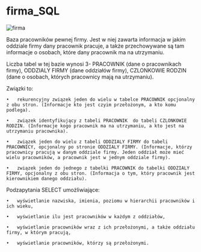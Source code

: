 # firma_SQL

![firma](https://user-images.githubusercontent.com/100967381/167212259-7b40a82e-8fde-46f0-88c4-0f65ff75365f.png)


Baza pracowników pewnej firmy. Jest w niej zawarta informacja w jakim oddziale firmy dany pracownik pracuje, a także przechowywane są tam informacje o osobach, które dany pracownik ma na utrzymaniu.

Liczba tabel w tej bazie wynosi 3- PRACOWNIK (dane o pracownikach firmy), ODDZIALY FIRMY (dane oddziałów firmy), CZLONKOWIE RODZIN (dane o osobach, których pracownicy mają na utrzymaniu).

Związki to:

    •	rekurencyjny związek jeden do wielu w tabelce PRACOWNIK opcjonalny z obu stron. (Informacje kto jest czyim przełożonym, a kto komu podlega).
  
    •	związek identyfikujący z tabeli PRACOWNIK  do tabeli CZLONKOWIE RODZIN. (Informacje kogo pracownik ma na utrzymaniu, a kto jest na utrzymaniu pracownika).
  
    •	związek jeden do wielu z tabeli ODDZIALY FIRMY do tabeli PRACOWNICY, opcjonalny po stronie ODDZIALY FIRMY. (Informacje, którzy pracownicy pracują w danym oddziale firmy. Jeden oddział może mieć wielu pracowników, a pracownik jest w jednym oddziale firmy).
  
    •	związek jeden do jednego z tabelki PRACOWNIK do tabelki ODDZIALY FIRMY, opcjonalny z obu stron. (Informacja o tym, który pracownik jest kierownikiem danego oddziału).
  
  
Podzapytania SELECT umożliwiające:

    •	wyświetlanie nazwiska, imienia, poziomu w hierarchii pracowników i ich wieku,
  
    •	wyświetlanie ilu jest pracowników w każdym z oddziałów,
  
    •	wyświetlanie pracowników wraz z ich przełożonymi, a także oddziału firmy, w którym pracują,
  
    •	wyświetlanie pracowników, którzy są przełożonymi.
  
